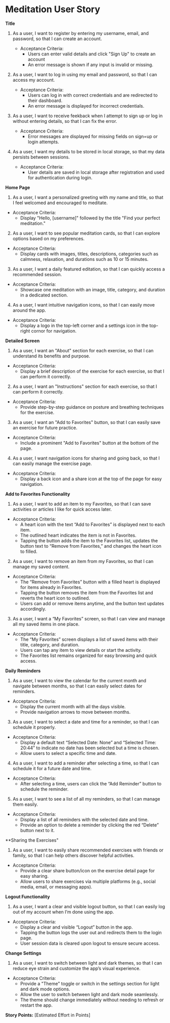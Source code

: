 # Meditation User Story

**Title**
1. As a user, I want to register by entering my username, email, and password, so that I can create an account. 
     * Acceptance Criteria:
       * Users can enter valid details and click "Sign Up" to create an account
       * An error message is shown if any input is invalid or missing.

2. As a user, I want to log in using my email and password, so that I can access my account.
   * Acceptance Criteria:
     * Users can log in with correct credentials and are redirected to their dashboard.
     * An error message is displayed for incorrect credentials. 

3. As a user, I want to receive feekback when I attempt to sign up or log in without entering details, so that I can fix the error.
    * Acceptance Criteria:
      * Error messages are displayed for missing fields on sign=up or login attempts.
     
4. As a user, I want my details to be stored in local storage, so that my data persists between sessions.
    * Acceptance Criteria:
      * User details are saved in local storage after registration and used for authentication during login. 
 
**Home Page**

1. As a user, I want a personalized greeting with my name and title, so that I feel welcomed and encouraged to meditate.
  * Acceptance Criteria:
    * Display "Hello, [username]" followed by the title "Find your perfect meditation."

2. As a user, I want to see popular meditation cards, so that I can explore options based on my preferences.
  * Acceptance Criteria:
    * Display cards with images, titles, descriptions, categories such as calmness, relaxation, and durations such as 10 or 15 minutes.

3. As a user, I want a daily featured editation, so that I can quickly access a recommended session.
  * Acceptance Criteria:
    * Showcase one meditation with an image, title, category, and duration in a dedicated section.
   
4. As a user, I want intuitive navigation icons, so that I can easily move around the app.
  * Acceptance Criteria:
    * Display a logo in the top-left corner and a settings icon in the top-right cornor for navigation.

**Detailed Screen**

1. As a user, I want an "About" section for each exercise, so that I can understand its benefits and purpose.
  * Acceptance Criteria:
    * Display a brief description of the exercise for each exercise, so that I can perform it correctly.

2. As a user, I want an "Instructions" section for each exercise, so that I can perform it correctly.
  * Acceptance Criteria:
    * Provide step-by-step guidance on posture and breathing techniques for the exercise.

3. As a user, I want an "Add to Favorites" button, so that I can easily save an exercise for future practice.
  * Acceptance Criteria:
    * Include a prominent "Add to Favorites" button at the bottom of the page.

4. As a user, I want navigation icons for sharing and going back, so that I can easily manage the exercise page.
  * Acceptance Criteria:
    * Display a back icon and a share icon at the top of the page for easy navigation.

**Add to Favorites Functionality**

1. As a user, I want to add an item to my Favorites, so that I can save activities or articles I like for quick access later.
  * Acceptance Criteria:
    * A heart icon with the text “Add to Favorites” is displayed next to each item.
    * The outlined heart indicates the item is not in Favorites.
    * Tapping the button adds the item to the Favorites list, updates the button text to “Remove from Favorites,” and changes the heart icon to filled.
     
2. As a user, I want to remove an item from my Favorites, so that I can manage my saved content.
  * Acceptance Criteria:
    * The “Remove from Favorites” button with a filled heart is displayed for items already in Favorites.
    * Tapping the button removes the item from the Favorites list and reverts the heart icon to outlined.
    * Users can add or remove items anytime, and the button text updates accordingly.

3. As a user, I want a “My Favorites” screen, so that I can view and manage all my saved items in one place.
  * Acceptance Criteria:
    * The “My Favorites” screen displays a list of saved items with their title, category, and duration.
    * Users can tap any item to view details or start the activity.
    * The Favorites list remains organized for easy browsing and quick access.

**Daily Reminders**

1. As a user, I want to view the calendar for the current month and navigate between months, so that I can easily select dates for reminders.
  * Acceptance Criteria:
    * Display the current month with all the days visible.
    * Provide navigation arrows to move between months.

3. As a user, I want to select a date and time for a reminder, so that I can schedule it properly.
  * Acceptance Criteria:
    * Display a default text “Selected Date: None” and “Selected Time: 20:44” to indicate no date has been selected but a time is chosen.
    * Allow users to select a specific time and date.

4. As a user, I want to add a reminder after selecting a time, so that I can schedule it for a future date and time.
  * Acceptance Criteria:
    * After selecting a time, users can click the “Add Reminder” button to schedule the reminder.

5. As a user, I want to see a list of all my reminders, so that I can manage them easily.
  * Acceptance Criteria:
    * Display a list of all reminders with the selected date and time.
    * Provide an option to delete a reminder by clicking the red “Delete” button next to it.

**Sharing the Exercises"

1. As a user, I want to easily share recommended exercises with friends or family, so that I can help others discover helpful activities.
  * Acceptance Criteria:
    * Provide a clear share button/icon on the exercise detail page for easy sharing.
    * Allow users to share exercises via multiple platforms (e.g., social media, email, or messaging apps).

**Logout Functionality**

1. As a user, I want a clear and visible logout button, so that I can easily log out of my account when I’m done using the app.
  * Acceptance Criteria:
    * Display a clear and visible “Logout” button in the app.
    * Tapping the button logs the user out and redirects them to the login page.
    * User session data is cleared upon logout to ensure secure access.

**Change Settings**

1. As a user, I want to switch between light and dark themes, so that I can reduce eye strain and customize the app’s visual experience.
  * Acceptance Criteria:
    * Provide a "Theme" toggle or switch in the settings section for light and dark mode options.
    * Allow the user to switch between light and dark mode seamlessly.
    * The theme should change immediately without needing to refresh or restart the app. 


**Story Points:** [Estimated Effort in Points]
